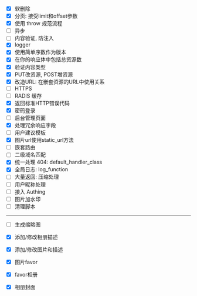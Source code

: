 * [x] 软删除
* [x] 分页: 接受limit和offset参数
* [x] 使用 throw 规范流程
* [ ] 异步
* [ ] 内容验证, 防注入
* [x] logger
* [x] 使用简单序数作为版本
* [x] 在你的响应体中包括总资源数
* [x] 验证内容类型
* [x] PUT改资源, POST增资源
* [x] 改造URL: 在嵌套资源的URL中使用关系
* [ ] HTTPS
* [ ] RADIS 缓存
* [x] 返回标准HTTP错误代码
* [x] 密码登录
* [ ] 后台管理页面
* [x] 处理冗余响应字段
* [ ] 用户建议模板
* [x] 图片url使用static_url方法
* [ ] 嵌套路由
* [ ] 二级域名匹配
* [x] 统一处理 404: default_handler_class
* [x] 全局日志: log_function
* [ ] 大量返回: 压缩处理
* [ ] 用户昵称处理
* [ ] 接入 Authing
* [ ] 图片加水印
* [ ] 清理脚本
------
* [ ] 生成缩略图
* [x] 添加/修改相册描述
* [x] 添加/修改图片和描述
* [x] 图片favor
* [x] favor相册
* [x] 相册封面

